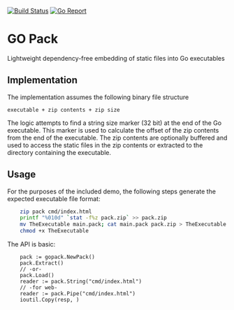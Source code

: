 [![Build Status](https://github.com/mlavergn/gopack/workflows/CI/badge.svg?branch=master)](https://github.com/mlavergn/gopack/actions)
[![Go Report](https://goreportcard.com/badge/github.com/mlavergn/gopack)](https://goreportcard.com/report/github.com/mlavergn/gopack)

# GO Pack

Lightweight dependency-free embedding of static files into Go executables

## Implementation

The implementation assumes the following binary file structure

```text
executable + zip contents + zip size
```

The logic attempts to find a string size marker (32 bit) at the end of the Go executable. This marker is used
to calculate the offset of the zip contents from the end of the executable. The zip contents are optionally buffered
and used to access the static files in the zip contents or extracted to the directory containing the executable.

## Usage

For the purposes of the included demo, the following steps generate the expected executable file format:

```bash
    zip pack cmd/index.html
    printf "%010d" `stat -f%z pack.zip` >> pack.zip
    mv TheExecutable main.pack; cat main.pack pack.zip > TheExecutable
    chmod +x TheExecutable
```

The API is basic:

```golang
    pack := gopack.NewPack()
    pack.Extract()
    // -or-
    pack.Load()
    reader := pack.String("cmd/index.html")
    // -for web-
    reader := pack.Pipe("cmd/index.html")
    ioutil.Copy(resp, )
```
